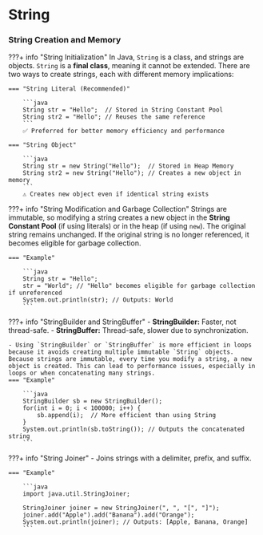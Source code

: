 # String

### String Creation and Memory

???+ info "String Initialization"
    In Java, `String` is a class, and strings are objects. `String` is a **final class**, meaning it cannot be extended. There are two ways to create strings, each with different memory implications:

    === "String Literal (Recommended)"

        ```java
        String str = "Hello";  // Stored in String Constant Pool
        String str2 = "Hello"; // Reuses the same reference
        ```
        ✅ Preferred for better memory efficiency and performance

    === "String Object"

        ```java
        String str = new String("Hello");  // Stored in Heap Memory
        String str2 = new String("Hello"); // Creates a new object in memory
        ```
        ⚠️ Creates new object even if identical string exists

???+ info "String Modification and Garbage Collection"
    Strings are immutable, so modifying a string creates a new object in the **String Constant Pool** (if using literals) or in the heap (if using `new`). The original string remains unchanged. If the original string is no longer referenced, it becomes eligible for garbage collection.

    === "Example"

        ```java
        String str = "Hello";
        str = "World"; // "Hello" becomes eligible for garbage collection if unreferenced
        System.out.println(str); // Outputs: World
        ```

???+ info "StringBuilder and StringBuffer"
    - **StringBuilder:** Faster, not thread-safe.
    - **StringBuffer:** Thread-safe, slower due to synchronization.

    - Using `StringBuilder` or `StringBuffer` is more efficient in loops because it avoids creating multiple immutable `String` objects. Because strings are immutable, every time you modify a string, a new object is created. This can lead to performance issues, especially in loops or when concatenating many strings.
    === "Example"

        ```java
        StringBuilder sb = new StringBuilder();
        for(int i = 0; i < 100000; i++) {
            sb.append(i);  // More efficient than using String
        }
        System.out.println(sb.toString()); // Outputs the concatenated string
        ```

???+ info "String Joiner"
    - Joins strings with a delimiter, prefix, and suffix.

    === "Example"

        ```java
        import java.util.StringJoiner;

        StringJoiner joiner = new StringJoiner(", ", "[", "]");
        joiner.add("Apple").add("Banana").add("Orange");
        System.out.println(joiner); // Outputs: [Apple, Banana, Orange]
        ```